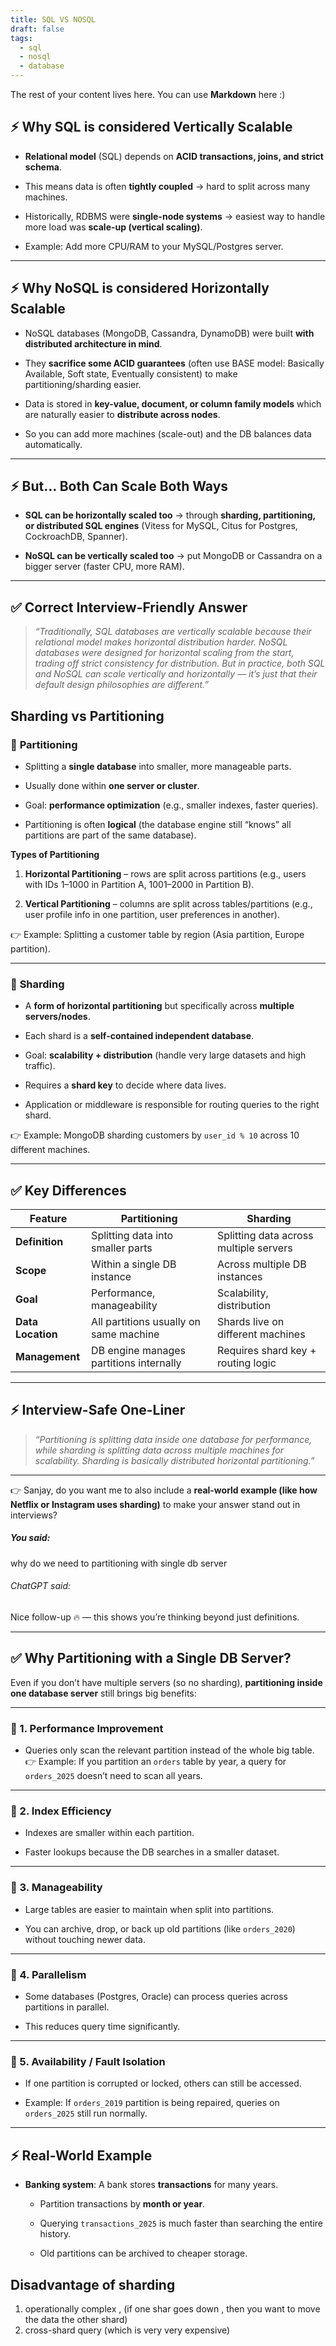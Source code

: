 ```yaml
---
title: SQL VS NOSQL
draft: false
tags:
  - sql
  - nosql
  - database
---
```

 
The rest of your content lives here. You can use **Markdown** here :)
## ⚡ Why SQL is considered **Vertically Scalable**

- **Relational model** (SQL) depends on **ACID transactions, joins, and strict schema**.
    
- This means data is often **tightly coupled** → hard to split across many machines.
    
- Historically, RDBMS were **single-node systems** → easiest way to handle more load was **scale-up (vertical scaling)**.
    
- Example: Add more CPU/RAM to your MySQL/Postgres server.
    

---

## ⚡ Why NoSQL is considered **Horizontally Scalable**

- NoSQL databases (MongoDB, Cassandra, DynamoDB) were built **with distributed architecture in mind**.
    
- They **sacrifice some ACID guarantees** (often use BASE model: Basically Available, Soft state, Eventually consistent) to make partitioning/sharding easier.
    
- Data is stored in **key-value, document, or column family models** which are naturally easier to **distribute across nodes**.
    
- So you can add more machines (scale-out) and the DB balances data automatically.
    

---

## ⚡ But… Both Can Scale Both Ways

- **SQL can be horizontally scaled too** → through **sharding, partitioning, or distributed SQL engines** (Vitess for MySQL, Citus for Postgres, CockroachDB, Spanner).
    
- **NoSQL can be vertically scaled too** → put MongoDB or Cassandra on a bigger server (faster CPU, more RAM).
    

---

## ✅ Correct Interview-Friendly Answer

> _“Traditionally, SQL databases are vertically scalable because their relational model makes horizontal distribution harder. NoSQL databases were designed for horizontal scaling from the start, trading off strict consistency for distribution. But in practice, both SQL and NoSQL can scale vertically and horizontally — it’s just that their default design philosophies are different.”_

## **Sharding vs Partitioning**

### 🔹 **Partitioning**

- Splitting a **single database** into smaller, more manageable parts.
    
- Usually done within **one server or cluster**.
    
- Goal: **performance optimization** (e.g., smaller indexes, faster queries).
    
- Partitioning is often **logical** (the database engine still “knows” all partitions are part of the same database).
    

**Types of Partitioning**

1. **Horizontal Partitioning** – rows are split across partitions (e.g., users with IDs 1–1000 in Partition A, 1001–2000 in Partition B).
    
2. **Vertical Partitioning** – columns are split across tables/partitions (e.g., user profile info in one partition, user preferences in another).
    

👉 Example: Splitting a customer table by region (Asia partition, Europe partition).

---

### 🔹 **Sharding**

- A **form of horizontal partitioning** but specifically across **multiple servers/nodes**.
    
- Each shard is a **self-contained independent database**.
    
- Goal: **scalability + distribution** (handle very large datasets and high traffic).
    
- Requires a **shard key** to decide where data lives.
    
- Application or middleware is responsible for routing queries to the right shard.
    

👉 Example: MongoDB sharding customers by `user_id % 10` across 10 different machines.

---

## ✅ Key Differences

|Feature|Partitioning|Sharding|
|---|---|---|
|**Definition**|Splitting data into smaller parts|Splitting data across multiple servers|
|**Scope**|Within a single DB instance|Across multiple DB instances|
|**Goal**|Performance, manageability|Scalability, distribution|
|**Data Location**|All partitions usually on same machine|Shards live on different machines|
|**Management**|DB engine manages partitions internally|Requires shard key + routing logic|

---

## ⚡ Interview-Safe One-Liner

> _“Partitioning is splitting data inside one database for performance, while sharding is splitting data across multiple machines for scalability. Sharding is basically distributed horizontal partitioning.”_

---

👉 Sanjay, do you want me to also include a **real-world example (like how Netflix or Instagram uses sharding)** to make your answer stand out in interviews?

##### You said:

why do we need to partitioning with single db server

###### ChatGPT said:

Nice follow-up 🔥 — this shows you’re thinking beyond just definitions.

---

## ✅ Why Partitioning with a Single DB Server?

Even if you don’t have multiple servers (so no sharding), **partitioning inside one database server** still brings big benefits:

---

### 🔹 1. **Performance Improvement**

- Queries only scan the relevant partition instead of the whole big table.  
    👉 Example: If you partition an `orders` table by year, a query for `orders_2025` doesn’t need to scan all years.
    

---

### 🔹 2. **Index Efficiency**

- Indexes are smaller within each partition.
    
- Faster lookups because the DB searches in a smaller dataset.
    

---

### 🔹 3. **Manageability**

- Large tables are easier to maintain when split into partitions.
    
- You can archive, drop, or back up old partitions (like `orders_2020`) without touching newer data.
    

---

### 🔹 4. **Parallelism**

- Some databases (Postgres, Oracle) can process queries across partitions in parallel.
    
- This reduces query time significantly.
    

---

### 🔹 5. **Availability / Fault Isolation**

- If one partition is corrupted or locked, others can still be accessed.
    
- Example: If `orders_2019` partition is being repaired, queries on `orders_2025` still run normally.
    

---

## ⚡ Real-World Example

- **Banking system**: A bank stores **transactions** for many years.
    
    - Partition transactions by **month or year**.
        
    - Querying `transactions_2025` is much faster than searching the entire history.
        
    - Old partitions can be archived to cheaper storage.


## Disadvantage of sharding

1. operationally complex , (if one shar goes down , then you want to move the data the other shard)
2. cross-shard query (which is very very expensive)